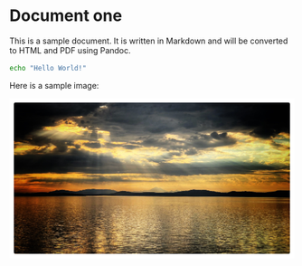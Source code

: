 # Document one

This is a sample document. It is written in Markdown and will be converted to HTML and PDF using Pandoc.

```bash
echo "Hello World!"
```

Here is a sample image:

![This is a sample image](includes/8d674c7afb7cfe624fdcb5625c5b9911.jpg)